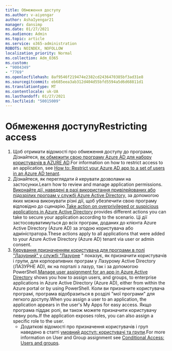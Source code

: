 ```yaml
---
title: Обмеження доступу
ms.author: v-aiyengar
author: AshaIyengar21
manager: dansimp
ms.date: 01/27/2021
ms.audience: Admin
ms.topic: article
ms.service: o365-administration
ROBOTS: NOINDEX, NOFOLLOW
localization_priority: Normal
ms.collection: Adm_O365
ms.custom:
- "9004349"
- "7769"
ms.openlocfilehash: 8af9546f219474e2382cd2436470385bf3ad31e8
ms.sourcegitcommit: eb685eea3ab312d404d55bfd5594a5d6d68811d1
ms.translationtype: MT
ms.contentlocale: uk-UA
ms.lasthandoff: 01/27/2021
ms.locfileid: "50015009"
---
```

# <a name="restricting-access"></a><span data-ttu-id="732c2-102">Обмеження доступу</span><span class="sxs-lookup"><span data-stu-id="732c2-102">Restricting access</span></span>

1. <span data-ttu-id="732c2-103">Щоб отримати відомості про обмеження доступу до програми, Дізнайтеся, [як обмежити свою програму Azure AD для набору користувачів в AZURE AD](https://docs.microsoft.com/azure/active-directory/develop/howto-restrict-your-app-to-a-set-of-users).</span><span class="sxs-lookup"><span data-stu-id="732c2-103">For information on how to restrict access to an application, see [How to: Restrict your Azure AD app to a set of users in an Azure AD tenant](https://docs.microsoft.com/azure/active-directory/develop/howto-restrict-your-app-to-a-set-of-users).</span></span>
1. <span data-ttu-id="732c2-104">Дізнайтеся, як переглядати й керувати дозволами на застосунки.</span><span class="sxs-lookup"><span data-stu-id="732c2-104">Learn how to review and manage application permissions.</span></span> <span data-ttu-id="732c2-105">[Виконайте дії, наведені в разі використання привілейованих або підозрілих програм у службі Azure Active Directory,](https://docs.microsoft.com/azure/active-directory/manage-apps/manage-application-permissions#control-access-to-an-application) за допомогою яких можна виконувати різні дії, щоб убезпечити свою програму відповідно до сценарію.</span><span class="sxs-lookup"><span data-stu-id="732c2-105">[Take action on overprivileged or suspicious applications in Azure Active Directory](https://docs.microsoft.com/azure/active-directory/manage-apps/manage-application-permissions#control-access-to-an-application) provides different actions you can take to secure your application according to the scenario.</span></span> <span data-ttu-id="732c2-106">Ці дії застосовуватимуться до всіх програм, доданих до клієнта Azure Active Directory (Azure AD) за згодою користувача або адміністратора.</span><span class="sxs-lookup"><span data-stu-id="732c2-106">These actions apply to all applications that were added to your Azure Active Directory (Azure AD) tenant via user or admin consent.</span></span>
1. <span data-ttu-id="732c2-107">[Керування призначенням користувача для програми в полі "Лазурний" у службі "Лазурне](https://docs.microsoft.com/azure/active-directory/manage-apps/assign-user-or-group-access-portal#configure-an-application-to-require-user-assignment) " показує, як призначити користувачів і групи, для корпоративних програм у Лазурому Active Directory (ЛАЗУРНЕ AD), як на порталі з лазур, так і за допомогою PowerShell.</span><span class="sxs-lookup"><span data-stu-id="732c2-107">[Manage user assignment for an app in Azure Active Directory](https://docs.microsoft.com/azure/active-directory/manage-apps/assign-user-or-group-access-portal#configure-an-application-to-require-user-assignment) shows you how to assign users, and groups, to enterprise applications in Azure Active Directory (Azure AD), either from within the Azure portal or by using PowerShell.</span></span> <span data-ttu-id="732c2-108">Коли ви призначите користувача програмі, програма відобразиться в розділі "мої програми" для легкого доступу.</span><span class="sxs-lookup"><span data-stu-id="732c2-108">When you assign a user to an application, the application appears in the user's My Apps for easy access.</span></span> <span data-ttu-id="732c2-109">Якщо програма піддає ролі, ви також можете призначити користувачу певну роль.</span><span class="sxs-lookup"><span data-stu-id="732c2-109">If the application exposes roles, you can also assign a specific role to the user.</span></span>
    - <span data-ttu-id="732c2-110">Додаткові відомості про призначення користувачів і груп наведено в статті [умовний доступ: користувачі та групи](https://docs.microsoft.com/azure/active-directory/conditional-access/concept-conditional-access-users-groups).</span><span class="sxs-lookup"><span data-stu-id="732c2-110">For more information on User and Group assignment see [Conditional Access: Users and groups](https://docs.microsoft.com/azure/active-directory/conditional-access/concept-conditional-access-users-groups).</span></span>
